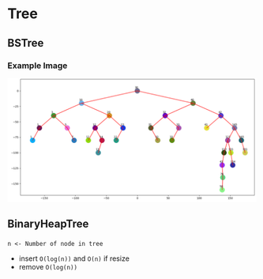 # Tree

## BSTree

### Example Image

![EXAMPLE](./img/bst_example.PNG)


## BinaryHeapTree
`n <- Number of node in tree`

- insert `O(log(n))` and `O(n)` if resize
- remove `O(log(n))`